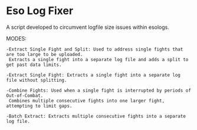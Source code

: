# Eso Log Fixer
A script developed to circumvent logfile size issues within esologs. 

MODES:
	
	-Extract Single Fight and Split: Used to address single fights that are too large to be uploaded.
	 Extracts a single fight into a separate log file and adds a split to get past data limits.
	 
	-Extract Single Fight: Extracts a single fight into a separate log file without splitting.
	
	-Combine Fights: Used when a single fight is interrupted by periods of Out-of-Combat. 
	 Combines multiple consecutive fights into one larger fight, attempting to limit gaps.
    
	-Batch Extract: Extracts multiple consecutive fights into a separate log file.
